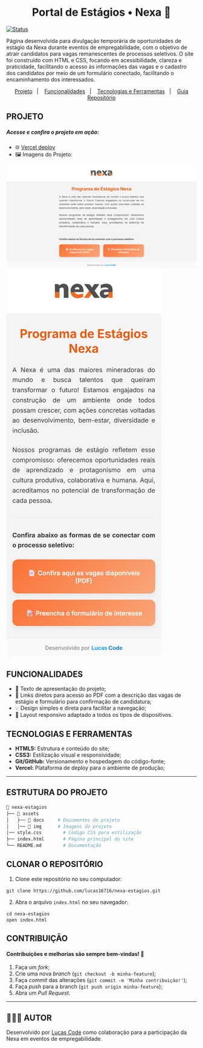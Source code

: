 <h1 align="center">Portal de Estágios • Nexa 💼</h1>

<div>
  
[![Status](https://img.shields.io/badge/Status-Finalizado-orange)]()

</div>

Página desenvolvida para divulgação temporária de oportunidades de estágio da Nexa durante eventos de empregabilidade, com o objetivo de atrair candidatos para vagas remanescentes de processos seletivos. O site foi construído com HTML e CSS, focando em acessibilidade, clareza e praticidade, facilitando o acesso às informações das vagas e o cadastro dos candidatos por meio de um formulário conectado, facilitando o encaminhamento dos interessados.

<p align="center">
  <a href="#projeto">Projeto</a>&nbsp;&nbsp;&nbsp;|&nbsp;&nbsp;&nbsp;
  <a href="#funcionalidades">Funcionalidades</a>&nbsp;&nbsp;&nbsp;|&nbsp;&nbsp;&nbsp;
  <a href="#tecnologias-e-ferramentas">Tecnologias e Ferramentas</a>&nbsp;&nbsp;&nbsp;|&nbsp;&nbsp;&nbsp;
  <a href="#estruturação-do-projeto">Guia Repositório</a>
</p>

<h2 id="projeto">PROJETO</h2>
<h5>Acesse e confira o projeto em ação:</h5>

- 🌐 <a href="https://estagiosnexa.vercel.app/">Vercel deploy</a>
- 🖼️ Imagens do Projeto:

<div>
   <a target="_blank" href="https://estagiosnexa.vercel.app/">
   <img href="https://estagiosnexa.vercel.app/" src="./assets/img/Captura de Tela.png">
   </a>
   <a target="_blank" href="https://estagiosnexa.vercel.app/">
   <img href="https://lucaslinkverse.vercel.app/" src="./assets/img/Captura de Tela 2.png">
   </a>
 </div>

<h2 id="funcionalidades">FUNCIONALIDADES</h2>

- 📢 Texto de apresentação do projeto;
- 🔗 Links diretos para acesso ao PDF com a descrição das vagas de estágio e formulário para confirmação de candidatura;
- 💡 Design simples e direta para facilitar a navegação;
- 📱 Layout responsivo adaptado a todos os tipos de dispositivos.

<h2 id="tecnologias-e-ferramentas">TECNOLOGIAS E FERRAMENTAS</h2>

- **HTML5:** Estrutura e conteúdo do site;
- **CSS3:** Estilização visual e responsividade;
- **Git/GitHub:** Versionamento e hospedagem do código-fonte;
- **Vercel:** Plataforma de deploy para o ambiente de produção;

---

<h2 id="estruturação-do-projeto">ESTRUTURA DO PROJETO</h2>

```bash
📁 nexa-estagios
├── 📁 assets
│   ├── 📂 docs     # Documentos do projeto
│   │── 📂 img      # Imagens do projeto
│── style.css        # Código CSS para estilização
├── index.html       # Página principal do site
└── README.md        # Documentação

```

<h2>CLONAR O REPOSITÓRIO</h2>

1. Clone este repositório no seu computador:

```
git clone https://github.com/lucas16716/nexa-estagios.git
```

2. Abra o arquivo `index.html` no seu navegador:

```
cd nexa-estagios
open index.html
```

<h2>CONTRIBUIÇÃO</h2>
<h4>Contribuições e melhorias são sempre bem-vindas! 🤝</h4>

1. Faça um _fork_;
2. Crie uma nova _branch_ (`git checkout -b minha-feature`);
3. Faça _commit_ das alterações (`git commit -m 'Minha contribuição!'`);
4. Faça _push_ para a branch (`git push origin minha-feature`);
5. Abra um _Pull Request_.

---

<h2>🧑🏻‍💻 AUTOR</h2> 
<p>Desenvolvido por <a href="https://lucaslinkverse.vercel.app/">Lucas Code</a> como colaboração para a participação da Nexa em eventos de empregabilidade.</p>

